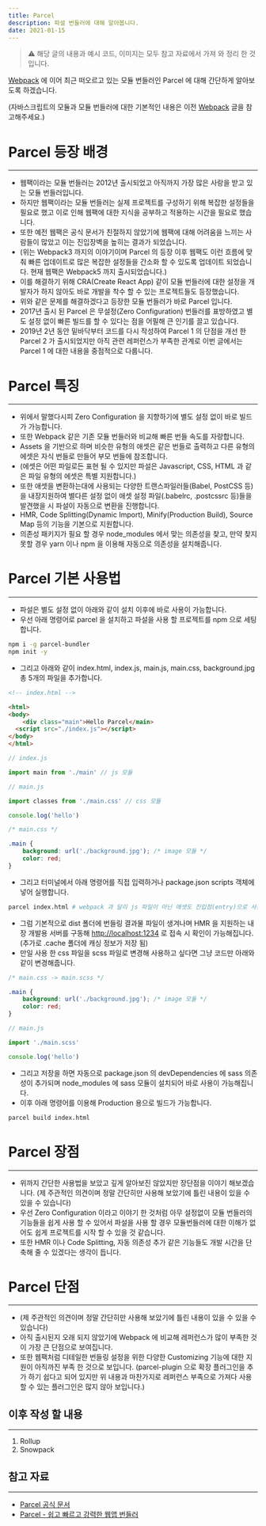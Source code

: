 ```yaml
---
title: Parcel
description: 파설 번들러에 대해 알아봅니다.
date: 2021-01-15
---
```

> ⚠️ 해당 글의 내용과 예시 코드, 이미지는 모두 참고 자료에서 가져 와 정리 한 것입니다.

[Webpack](/webpack) 에 이어 최근 떠오르고 있는 모듈 번들러인 Parcel 에 대해 간단하게 알아보도록 하겠습니다.

(자바스크립트의 모듈과 모듈 번들러에 대한 기본적인 내용은 이전 [Webpack](/webpack) 글을 참고해주세요.)

# Parcel 등장 배경
---
- 웹팩이라는 모듈 번들러는 2012년 출시되었고 아직까지 가장 많은 사랑을 받고 있는 모듈 번들러입니다.
- 하지만 웹팩이라는 모듈 번들러는 실제 프로젝트를 구성하기 위해 복잡한 설정들을 필요로 했고 이로 인해 웹팩에 대한 지식을 공부하고 적용하는 시간을 필요로 했습니다.
- 또한 예전 웹팩은 공식 문서가 친절하지 않았기에 웹팩에 대해 어려움을 느끼는 사람들이 많았고 이는 진입장벽을 높히는 결과가 되었습니다.
- (위는 Webpack3 까지의 이야기이며 Parcel 의 등장 이후 웹팩도 이런 흐름에 맞춰 빠른 업데이트로 많은 복잡한 설정들을 간소화 할 수 있도록 업데이트 되었습니다. 현재 웹팩은 Webpack5 까지 출시되었습니다.)
- 이를 해결하기 위해 CRA(Create React App) 같이 모듈 번들러에 대한 설정을 개발자가 하지 않아도 바로 개발을 착수 할 수 있는 프로젝트들도 등장했습니다.
- 위와 같은 문제를 해결하겠다고 등장한 모듈 번들러가 바로 Parcel 입니다.
- 2017년 출시 된 Parcel 은 무설정(Zero Configuration) 번들러를 표방하였고 별도 설정 없이 빠른 빌드를 할 수 있다는 점을 어필해 큰 인기를 끌고 있습니다.
- 2019년 2년 동안 밑바닥부터 코드를 다시 작성하여 Parcel 1 의 단점을 개선 한 Parcel 2 가 출시되었지만 아직 관련 레퍼런스가 부족한 관계로 이번 글에서는 Parcel 1 에 대한 내용을 중점적으로 다룹니다.

# Parcel 특징
---
- 위에서 말했다시피 Zero Configuration 을 지향하기에 별도 설정 없이 바로 빌드가 가능합니다.
- 또한 Webpack 같은 기존 모듈 번들러와 비교해 빠른 번들 속도를 자랑합니다.
- Assets 을 기반으로 하며 비슷한 유형의 애셋은 같은 번들로 출력하고 다른 유형의 에셋은 자식 번들로 만들어 부모 번들에 참조합니다.
- (에셋은 어떤 파일로든 표현 될 수 있지만 파설은 Javascript, CSS, HTML 과 같은 파일 유형의 에셋은 특별 지원합니다.)
- 또한 애셋을 변환하는대에 사용되는 다양한 트랜스파일러들(Babel, PostCSS 등)을 내장지원하여 별다른 설정 없이 애셋 설정 파일(.babelrc, .postcssrc 등)들을 발견했을 시 파설이 자동으로 변환을 진행합니다.
- HMR, Code Splitting(Dynamic Import), Minify(Production Build), Source Map 등의 기능을 기본으로 지원합니다.
- 의존성 패키지가 필요 할 경우 node_modules 에서 맞는 의존성을 찾고, 만약 찾지 못할 경우 yarn 이나 npm 을 이용해 자동으로 의존성을 설치해줍니다.

# Parcel 기본 사용법
---
- 파설은 별도 설정 없이 아래와 같이 설치 이후에 바로 사용이 가능합니다.
- 우선 아래 명령어로 parcel 을 설치하고 파설을 사용 할 프로젝트를 npm 으로 세팅합니다.

```bash
npm i -g parcel-bundler
npm init -y
```

- 그리고 아래와 같이 index.html, index.js, main.js, main.css, background.jpg 총 5개의 파일을 추가합니다.

```html
<!-- index.html -->

<html>
<body>
	<div class="main">Hello Parcel</main>
  <script src="./index.js"></script>
</body>
</html>
```

```jsx
// index.js

import main from './main' // js 모듈
```

```jsx
// main.js

import classes from './main.css' // css 모듈

console.log('hello')
```

```css
/* main.css */

.main {
	background: url('./background.jpg'); /* image 모듈 */
	color: red;
}
```

- 그리고 터미널에서 아래 명령어를 직접 입력하거나 package.json scripts 객체에 넣어 실행합니다.

```bash
parcel index.html # webpack 과 달리 js 파일이 아닌 애셋도 진입점(entry)으로 사용이 가능합니다. (주로 html 파일을 사용)
```

- 그럼 기본적으로 dist 폴더에 번들링 결과물 파일이 생겨나며 HMR 을 지원하는 내장 개발용 서버를 구동해 [http://localhost:1234](http://localhost:1234) 로 접속 시 확인이 가능해집니다. (추가로 .cache 폴더에 캐싱 정보가 저장 됨)
- 만일 사용 한 css 파일을 scss 파일로 변경해 사용하고 싶다면 그냥 코드만 아래와 같이 변경해줍니다.

```scss
/* main.css -> main.scss */

.main {
	background: url('./background.jpg'); /* image 모듈 */
	color: red;
}
```

```jsx
// main.js

import './main.scss'

console.log('hello')
```

- 그리고 저장을 하면 자동으로 package.json 의 devDependencies 에 sass 의존성이 추가되며 node_modules 에 sass 모듈이 설치되어 바로 사용이 가능해집니다.
- 이후 아래 명령어를 이용해 Production 용으로 빌드가 가능합니다.

```bash
parcel build index.html
```

# Parcel 장점
---
- 위까지 간단한 사용법을 보았고 깊게 알아보진 않았지만 장단점을 이야기 해보겠습니다. (제 주관적인 의견이며 정말 간단히만 사용해 보았기에 틀린 내용이 있을 수 있을 수 있습니다)
- 우선 Zero Configuration 이라고 이야기 한 것처럼 아무 설정없이 모듈 번들러의 기능들을 쉽게 사용 할 수 있어서 파설을 사용 할 경우 모듈번들러에 대한 이해가 없어도 쉽게 프로젝트를 시작 할 수 있을 것 같습니다.
- 또한 HMR 이나 Code Splitting, 자동 의존성 추가 같은 기능들도 개발 시간을 단축해 줄 수 있겠다는 생각이 듭니다.

# Parcel 단점
---
- (제 주관적인 의견이며 정말 간단히만 사용해 보았기에 틀린 내용이 있을 수 있을 수 있습니다)
- 아직 출시된지 오래 되지 않았기에 Webpack 에 비교해 레퍼런스가 많이 부족한 것이 가장 큰 단점으로 보여집니다.
- 또한 웹팩처럼 디테일한 번들링 설정을 위한 다양한 Customizing 기능에 대한 지원이 아직까진 부족 한 것으로 보입니다. (parcel-plugin 으로 확장 플러그인을 추가 하기 쉽다고 되어 있지만 위 내용과 마찬가지로 레퍼런스 부족으로 가져다 사용할 수 있는 플러그인은 많지 않아 보입니다.)

## 이후 작성 할 내용
---
1. Rollup
2. Snowpack

## 참고 자료
---
- [Parcel 공식 문서](https://ko.parceljs.org/)
- [Parcel - 쉽고 빠르고 강력한 웹앱 번들러](https://heropy.blog/2018/01/20/parcel-1-start/)